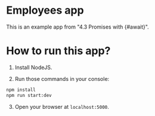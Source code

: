 # Employees app

This is an example app from "4.3 Promises with {#await}".

# How to run this app?

1. Install NodeJS.

2. Run those commands in your console:

```bash
npm install
npm run start:dev
```

3. Open your browser at `localhost:5000`.
